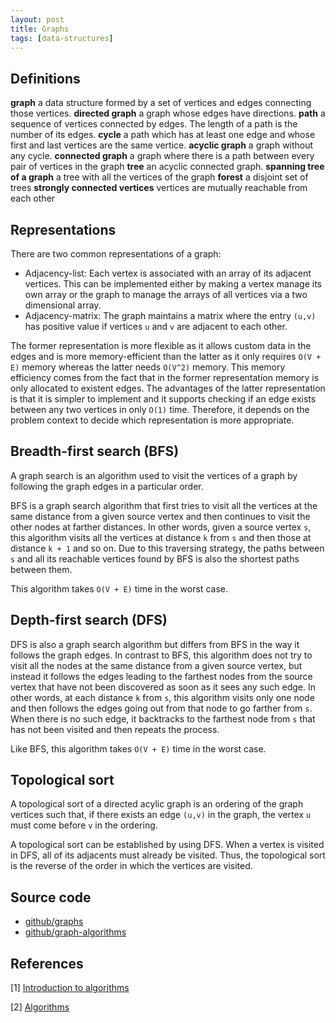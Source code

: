 ```yaml
---
layout: post
title: Graphs
tags: [data-structures]
---
```


## Definitions

__graph__ a data structure formed by a set of vertices and edges connecting those vertices.
__directed graph__ a graph whose edges have directions.
__path__ a sequence of vertices connected by edges. The length of a path is the number of its edges. 
__cycle__ a path which has at least one edge and whose first and last vertices are the same vertice.
__acyclic graph__ a graph without any cycle.
__connected graph__ a graph where there is a path between every pair of vertices in the graph
__tree__ an acyclic connected graph.
__spanning tree of a graph__ a tree with all the vertices of the graph
__forest__ a disjoint set of trees
__strongly connected vertices__ vertices are mutually reachable from each other

<!--break-->

## Representations

There are two common representations of a graph:

- Adjacency-list: Each vertex is associated with an array of its adjacent vertices. This can be implemented either by making a vertex manage its own array or the graph to manage the arrays of all vertices via a two dimensional array.
- Adjacency-matrix: The graph maintains a matrix where the entry `(u,v)` has positive value if vertices `u` and `v` are adjacent to each other.

The former representation is more flexible as it allows custom data in the edges and is more memory-efficient than the latter as it only requires `O(V + E)` memory whereas the latter needs `O(V^2)` memory. This memory efficiency comes from the fact that in the former representation memory is only allocated to existent edges. The advantages of the latter representation is that it is simpler to implement and it supports checking if an edge exists between any two vertices in only `O(1)` time. Therefore, it depends on the problem context to decide which representation is more appropriate.

## Breadth-first search (BFS)

A graph search is an algorithm used to visit the vertices of a graph by following the graph edges in a particular order.

BFS is a graph search algorithm that first tries to visit all the vertices at the same distance from a given source vertex and then continues to visit the other nodes at farther distances. In other words, given a source vertex `s`, this algorithm visits all the vertices at distance `k` from `s` and then those at distance `k + 1` and so on. Due to this traversing strategy, the paths between `s` and all its reachable vertices found by BFS is also the shortest paths between them.

This algorithm takes `O(V + E)` time in the worst case.

## Depth-first search (DFS)

DFS is also a graph search algorithm but differs from BFS in the way it follows the graph edges. In contrast to BFS, this algorithm does not try to visit all the nodes at the same distance from a given source vertex, but instead it follows the edges leading to the farthest nodes from the source vertex that have not been discovered as soon as it sees any such edge. In other words, at each distance `k` from `s`, this algorithm visits only one node and then follows the edges going out from that node to go farther from `s`. When there is no such edge, it backtracks to the farthest node from `s` that has not been visited and then repeats the process.

Like BFS, this algorithm takes `O(V + E)` time in the worst case.

## Topological sort

A topological sort of a directed acylic graph is an ordering of the graph vertices such that, if there exists an edge `(u,v)` in the graph, the vertex `u` must come before `v` in the ordering.

A topological sort can be established by using DFS. When a vertex is visited in DFS, all of its adjacents must already be visited. Thus, the topological sort is the reverse of the order in which the vertices are visited.

## Source code

- [github/graphs](https://github.com/khanhpdt/datastructures-algorithms/tree/master/data-structures/src/main/java/org/khanhpdt/playgrounds/datastructures/graphs)
- [github/graph-algorithms](https://github.com/khanhpdt/datastructures-algorithms/tree/master/algorithms/src/main/java/org/khanhpdt/playgrounds/algorithms/graphs)

## References

[1] [Introduction to algorithms](http://www.amazon.com/Introduction-Algorithms-3rd-MIT-Press/dp/0262033844/ref=sr_1_1?s=books&ie=UTF8&qid=1461439930&sr=1-1&keywords=introduction+to+algorithms)

[2] [Algorithms](http://www.amazon.com/Algorithms-4th-Robert-Sedgewick/dp/032157351X/ref=sr_1_2?ie=UTF8&qid=1461440135&sr=8-2&keywords=algorithms)
